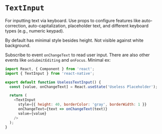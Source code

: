 # `TextInput`

For inputting text via keyboard. Use props to configure features like auto-correction, auto-capitalization, placeholder text, and different keyboard types (e.g., numeric keypad).

By default has minimal style besides height. Not visible against white background.

Subscribe to event `onChangeText` to read user input. There are also other events like `onSubmitEditing` and `onFocus`. Minimal ex:

```javascript
import React, { Component } from 'react';
import { TextInput } from 'react-native';

export default function UselessTextInput() {
  const [value, onChangeText] = React.useState('Useless Placeholder');

  return (
    <TextInput
      style={{ height: 40, borderColor: 'gray', borderWidth: 1 }}
      onChangeText={text => onChangeText(text)}
      value={value}
    />
  );
}
```
